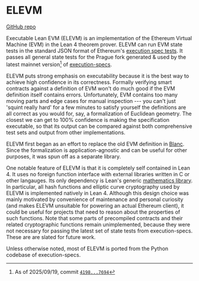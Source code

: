 # ELEVM

[GitHub repo](https://github.com/skbaek/elevm)

Executable Lean EVM (ELEVM) is an implementation of the Ethereum Virtual Machine 
(EVM) in the Lean 4 theorem prover. ELEVM can run EVM state tests in the standard JSON 
format of Ethereum's [execution spec tests](https://github.com/ethereum/execution-spec-tests). 
It passes all general state tests for the Prague fork generated & used by the 
latest mainnet version[^1] of [execution-specs](https://github.com/ethereum/execution-specs).

ELEVM puts strong emphasis on executability because it is the best way to achieve 
high confidence in its correctness. Formally verifying smart contracts against a 
definition of EVM won't do much good if the EVM definition itself contains 
errors. Unfortunately, EVM contains too many moving parts and edge cases for 
manual inspection --- you can't just 'squint really hard' for a few minutes to 
satisfy yourself the definitions are all correct as you would for, say, a formalization 
of Euclidean geometry. The closest we can get to 100% confidence is making the 
specification executable, so that its output can be compared against both comprehensive 
test sets and output from other implementations.

ELEVM first began as an effort to replace the old EVM definition in 
[Blanc](https://github.com/skbaek/blanc/).  Since the formalization is 
application-agnostic and can be useful for other purposes, it was spun off as 
a separate library.

One notable feature of ELEVM is that it is completely self contained in Lean 4.
It uses no foreign function interface with external libraries written in C or 
other langauges. Its only dependency is Lean's generic [mathematics library](https://github.com/leanprover-community/mathlib4). 
In particular, all hash functions and elliptic curve cryptography used by ELEVM 
is implemented natively in Lean 4. Although this design choice was mainly motivated 
by convenience of maintenance and personal curiosity (and makes ELEVM unsuitable 
for powering an actual Ethereum client), it could be useful for 
projects that need to reason about the properties of such functions. Note that 
some parts of precompiled contracts and their related cryptographic functions 
remain unimplemented, because they were not necessary for passing the latest set 
of state tests from execution-specs. These are are slated for future work.

Unless otherwise noted, most of ELEVM is ported from the Python codebase of 
execution-specs.

[^1]:As of 2025/09/19, commit [`4198...7694`](https://github.com/ethereum/execution-specs/tree/4198b9c5996713b268aed602739d5aa40e277694)